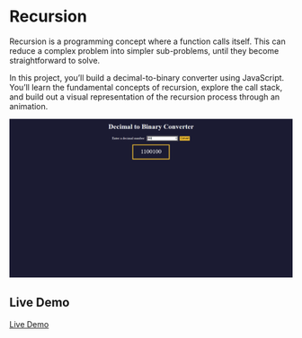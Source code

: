 # Recursion

Recursion is a programming concept where a function calls itself. This can reduce a complex problem into simpler sub-problems, until they become straightforward to solve.

In this project, you’ll build a decimal-to-binary converter using JavaScript. You’ll learn the fundamental concepts of recursion, explore the call stack, and build out a visual representation of the recursion process through an animation.

![](/image/binary.png)

## Live Demo

[Live Demo](https://sparkly-treacle-99edde.netlify.app/)

